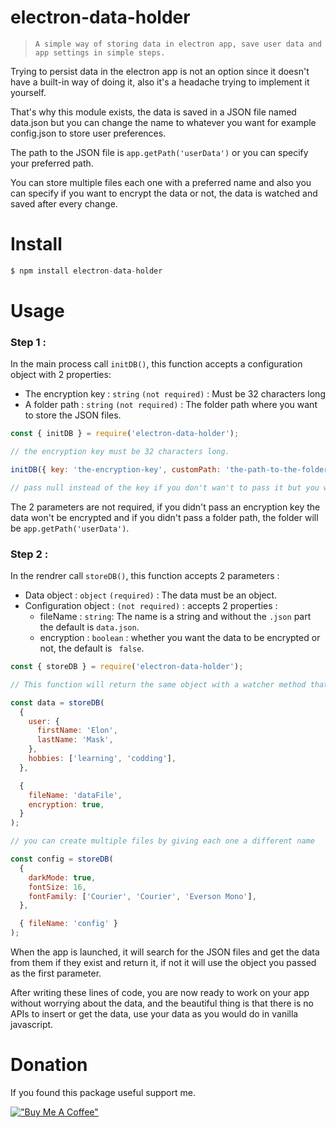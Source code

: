 # electron-data-holder

> `A simple way of storing data in electron app, save user data and app settings in simple steps.`

Trying to persist data in the electron app is not an option since it doesn't have a built-in way of doing it, also it's a headache trying to implement it yourself.

That's why this module exists, the data is saved in a JSON file named data.json but you can change the name to whatever you want for example config.json to store user preferences.

The path to the JSON file is `app.getPath('userData')` or you can specify your preferred path.

You can store multiple files each one with a preferred name and also you can specify if you want to encrypt the data or not, the data is watched and saved after every change.

# Install

```js
$ npm install electron-data-holder
```

# Usage

### Step 1 :

In the main process call `initDB()`, this function accepts a configuration object with 2 properties:

- The encryption key : `string` `(not required)` : Must be 32 characters long
- A folder path : `string` `(not required)` : The folder path where you want to store the JSON files.

```js
const { initDB } = require('electron-data-holder');

// the encryption key must be 32 characters long.

initDB({ key: 'the-encryption-key', customPath: 'the-path-to-the-folder' });

// pass null instead of the key if you don't wan't to pass it but you want to pass a folder path;
```

The 2 parameters are not required, if you didn't pass an encryption key the data won't be encrypted and if you didn't pass a folder path, the folder will be `app.getPath('userData')`.

### Step 2 :

In the rendrer call `storeDB()`, this function accepts 2 parameters :

- Data object : `object` `(required)` : The data must be an object.
- Configuration object : `(not required)` : accepts 2 properties :
  - fileName : `string`: The name is a string and without the `.json` part the default is `data.json`.
  - encryption : `boolean` : whether you want the data to be encrypted or not, the default is ` false`.

```js
const { storeDB } = require('electron-data-holder');

// This function will return the same object with a watcher method that will watch for changes and save the data to the JSON file.

const data = storeDB(
  {
    user: {
      firstName: 'Elon',
      lastName: 'Mask',
    },
    hobbies: ['learning', 'codding'],
  },

  {
    fileName: 'dataFile',
    encryption: true,
  }
);

// you can create multiple files by giving each one a different name

const config = storeDB(
  {
    darkMode: true,
    fontSize: 16,
    fontFamily: ['Courier', 'Courier', 'Everson Mono'],
  },

  { fileName: 'config' }
);
```

When the app is launched, it will search for the JSON files and get the data from them if they exist and return it, if not it will use the object you passed as the first parameter.

After writing these lines of code, you are now ready to work on your app without worrying about the data, and the beautiful thing is that there is no APIs to insert or get the data, use your data as you would do in vanilla javascript.

# Donation

If you found this package useful support me.

[!["Buy Me A Coffee"](https://www.buymeacoffee.com/assets/img/custom_images/orange_img.png)](https://www.buymeacoffee.com/gugocharade)
